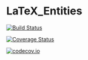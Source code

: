# LaTeX_Entities

[![Build Status](https://travis-ci.org/ScottPJones/LaTeX_Entities.jl.svg?branch=master)](https://travis-ci.org/ScottPJones/LaTeX_Entities.jl)

[![Coverage Status](https://coveralls.io/repos/ScottPJones/LaTeX_Entities.jl/badge.svg?branch=master&service=github)](https://coveralls.io/github/ScottPJones/LaTeX_Entities.jl?branch=master)

[![codecov.io](http://codecov.io/github/ScottPJones/LaTeX_Entities.jl/coverage.svg?branch=master)](http://codecov.io/github/ScottPJones/LaTeX_Entities.jl?branch=master)
